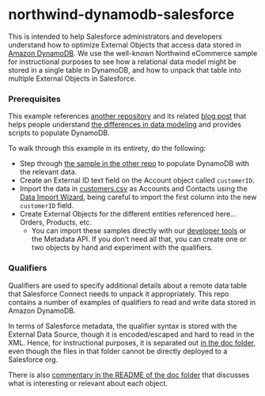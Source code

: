 # northwind-dynamodb-salesforce
This is intended to help Salesforce administrators and developers understand how to optimize External Objects that access data stored in [Amazon DynamoDB](https://docs.aws.amazon.com/amazondynamodb/latest/developerguide/Introduction.html). We use the well-known Northwind eCommerce sample for instructional purposes to see how a relational data model might be stored in a single table in DynamoDB, and how to unpack that table into multiple External Objects in Salesforce.

### Prerequisites
This example references [another repository](https://github.com/trek10inc/ddb-single-table-example) and its related [blog post](https://trek10.com/blog/dynamodb-single-table-relational-modeling/) that helps people understand [the differences in data modeling](https://docs.aws.amazon.com/amazondynamodb/latest/developerguide/bp-modeling-nosql.html) and provides scripts to populate DynamoDB. 

To walk through this example in its entirety, do the following:

- Step through [the sample in the other repo](https://github.com/trek10inc/ddb-single-table-example) to populate DynamoDB with the relevant data.
- Create an External ID text field on the Account object called `customerID`.
- Import the data in [customers.csv](https://github.com/trek10inc/ddb-single-table-example/blob/master/csv/customers.csv) as Accounts and Contacts using the [Data Import Wizard](https://trailhead.salesforce.com/en/content/learn/projects/import-and-export-with-data-management-tools/use-the-data-import-wizard), being careful to import the first column into the new `customerID` field.
- Create External Objects for the different entities referenced here…Orders, Products, etc.
  - You can import these samples directly with our [developer tools](https://developer.salesforce.com/developer-centers/developer-experience) or the Metadata API. If you don't need all that, you can create one or two objects by hand and experiment with the qualifiers.

### Qualifiers
Qualifiers are used to specify additional details about a remote data table that Salesforce Connect needs to unpack it appropriately. This repo contains a number of examples of qualifiers to read and write data stored in Amazon DynamoDB. 

In terms of Salesforce metadata, the qualifier syntax is stored with the External Data Source, though it is encoded/escaped and hard to read in the XML. Hence, for instructional purposes, it is separated out [in the doc folder](https://github.com/rossbelmont/northwind-dynamodb-salesforce/tree/main/doc), even though the files in that folder cannot be directly deployed to a Salesforce org. 

There is also [commentary in the README of the doc folder](https://github.com/rossbelmont/northwind-dynamodb-salesforce/tree/main/doc#readme) that discusses what is interesting or relevant about each object.